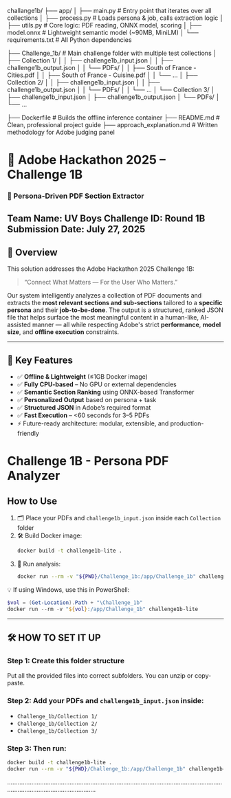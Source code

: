 challange1b/
├── app/
│   ├── main.py                  # Entry point that iterates over all collections
│   ├── process.py               # Loads persona & job, calls extraction logic
│   ├── utils.py                 # Core logic: PDF reading, ONNX model, scoring
│   ├── model.onnx               # Lightweight semantic model (~90MB, MiniLM)
│   └── requirements.txt         # All Python dependencies

├── Challenge_1b/                # Main challenge folder with multiple test collections
│   ├── Collection 1/
│   │   ├── challenge1b_input.json
│   │   ├── challenge1b_output.json
│   │   └── PDFs/
│   │       ├── South of France - Cities.pdf
│   │       ├── South of France - Cuisine.pdf
│   │       └── ...
│   ├── Collection 2/
│   │   ├── challenge1b_input.json
│   │   ├── challenge1b_output.json
│   │   └── PDFs/
│   │       └── ...
│   └── Collection 3/
│       ├── challenge1b_input.json
│       ├── challenge1b_output.json
│       └── PDFs/
│           └── ...

├── Dockerfile                  # Builds the offline inference container
├── README.md                   # Clean, professional project guide
├── approach_explanation.md     # Written methodology for Adobe judging panel

# 📘 Adobe Hackathon 2025 – Challenge 1B  
### 🚀 Persona-Driven PDF Section Extractor  
**Team Name**: UV Boys 
**Challenge ID**: Round 1B  
**Submission Date**: July 27, 2025  
---
## 🧠 Overview

This solution addresses the Adobe Hackathon 2025 Challenge 1B:  
> “Connect What Matters — For the User Who Matters.”

Our system intelligently analyzes a collection of PDF documents and extracts the **most relevant sections and sub-sections** tailored to a **specific persona** and their **job-to-be-done**. The output is a structured, ranked JSON file that helps surface the most meaningful content in a human-like, AI-assisted manner — all while respecting Adobe's strict **performance**, **model size**, and **offline execution** constraints.

---

## 🔧 Key Features

- ✅ **Offline & Lightweight** (≤1GB Docker image)
- ✅ **Fully CPU-based** – No GPU or external dependencies
- ✅ **Semantic Section Ranking** using ONNX-based Transformer
- ✅ **Personalized Output** based on persona + task
- ✅ **Structured JSON** in Adobe’s required format
- ✅ **Fast Execution** – <60 seconds for 3–5 PDFs
- ⚡ Future-ready architecture: modular, extensible, and production-friendly
# Challenge 1B - Persona PDF Analyzer

## How to Use

1. 🗂️ Place your PDFs and `challenge1b_input.json` inside each `Collection` folder  
2. 🛠️ Build Docker image:
   ```bash
   docker build -t challenge1b-lite .
   ```
3. 🚀 Run analysis:
   ```bash
   docker run --rm -v "${PWD}/Challenge_1b:/app/Challenge_1b" challenge1b-lite
   ```

💡 If using Windows, use this in PowerShell:

```powershell
$vol = (Get-Location).Path + "\Challenge_1b"
docker run --rm -v "${vol}:/app/Challenge_1b" challenge1b-lite
```

---

## 🛠️ HOW TO SET IT UP

### Step 1: Create this folder structure
Put all the provided files into correct subfolders. You can unzip or copy-paste.

### Step 2: Add your PDFs and `challenge1b_input.json` inside:
- `Challenge_1b/Collection 1/`
- `Challenge_1b/Collection 2/`
- `Challenge_1b/Collection 3/`

### Step 3: Then run:
```bash
docker build -t challenge1b-lite .
docker run --rm -v "${PWD}/Challenge_1b:/app/Challenge_1b" challenge1b-lite
```
...............................................................................................................................................................................
